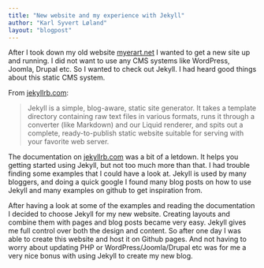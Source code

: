 ```yaml
---
title: "New website and my experience with Jekyll"
author: "Karl Syvert Løland"
layout: "blogpost"
---
```


After I took down my old website [myerart.net](http://myerart.net) I wanted to get a new site up and running. I did not want to use any CMS systems like WordPress, Joomla, Drupal etc. So I wanted to check out Jekyll. I had heard good things about this static CMS system.

From [jekyllrb.com](http://jekyllrb.com/):

>Jekyll is a simple, blog-aware, static site generator. It takes a template directory containing raw text files in various formats, runs it through a converter (like Markdown) and our Liquid renderer, and spits out a complete, ready-to-publish static website suitable for serving with your favorite web server.

The documentation on [jekyllrb.com](http://jekyllrb.com/) was a bit of a letdown. It helps you getting started using Jekyll, but not too much more than that. I had trouble finding some examples that I could have a look at. Jekyll is used by many bloggers, and doing a quick google I found many blog posts on how to use Jekyll and many examples on github to get inspiration from.

<!--more-->

After having a look at some of the examples and reading the documentation I decided to choose Jekyll for my new website. Creating layouts and combine them with pages and blog posts became very easy. Jekyll gives me full control over both the design and content. So after one day I was able to create this website and host it on Github pages. And not having to worry about updating PHP or WordPress/Joomla/Drupal etc was for me a very nice bonus with using Jekyll to create my new blog.
